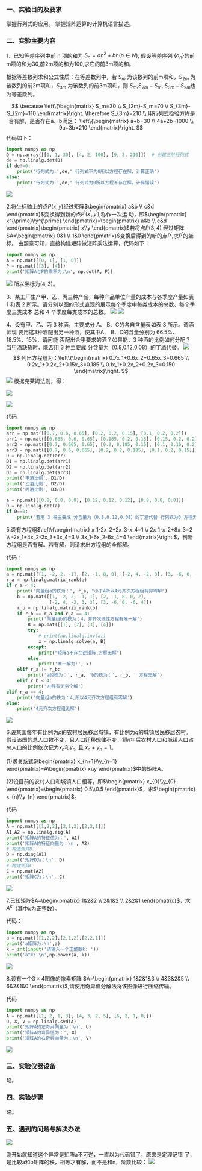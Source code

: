 ### 一、实验目的及要求

掌握行列式的应用。
掌握矩阵运算的计算机语言描述。

### 二、实验主要内容

1、已知等差序列中前 n 项的和为 $S_n=an^2+bn (n\in N)$, 假设等差序列 $\{a_n\}$的前m项的和为30,前2m项的和为100,求它的前3m项的和。


根据等差数列求和公式性质：在等差数列中，若 $S_m$ 为该数列的前m项和，$S_{2m}$ 为该数列的前2m项和，$S_{3m}$ 为该数列的前3m项和，则 $S_m$,$S_{2m}-S_m$, $S_{3m}-S_{2m}$也为等差数列。

$$
\because \left\{\begin{matrix}
S_m=30
 \\
S_{2m}-S_m=70
 \\
S_{3m}-S_{2m}=110
\end{matrix}\right.
\therefore S_{3m}=210
\\
用行列式检验方程是否有解，是否存在a、b满足： \left\{\begin{matrix}
a+b=30
 \\
4a+2b=1000
 \\
9a+3b=210
\end{matrix}\right.
$$
代码如下：
```python
import numpy as np
D = np.array([[1, 1, 30], [4, 2, 100], [9, 3, 210]])  # 创建三阶行列式
de = np.linalg.det(D)
if de!=0:
    print('行列式为:',de," 行列式不为0所以方程存在解，计算正确")
else:
    print('行列式为:',de," 行列式为0所以方程不存在解，计算错误")
```

![](C:\Users\76129\Desktop\NJUST\2023-2024\ELSE\出书\2-1.png)

2.将坐标轴上的点$P(x,y)$经过矩阵$\begin{pmatrix}
  a&b \\
  c&d
\end{pmatrix}$变换得到新的点$P^{\prime}\left(x^{\prime}, y^{\prime}\right)$,称作一次运
动，即$\begin{pmatrix}
 x^{\prime}\\y^{\prime}
\end{pmatrix}=\begin{pmatrix}
  a&b \\
  c&d
\end{pmatrix}\begin{pmatrix}
 x\\y
\end{pmatrix}$若将点$P(3,4)$ 经过矩阵$A=\begin{pmatrix}
  0&1 \\
  1&0
\end{pmatrix}$变换后得到的新的点$P^{\prime}$,求$P^{\prime}$的坐标。
由题意可知，直接构建矩阵做矩阵乘法运算，代码如下：

```python
import numpy as np
A = np.mat([[0, 1], [1, 0]])
P = np.mat([[3], [4]])
print('矩阵A与P的乘积为:\n', np.dot(A, P))
```
![](C:\Users\76129\Desktop\NJUST\2023-2024\ELSE\出书\2-2.png)
所以坐标为$(4,3)$。

3、某工厂生产甲、乙、丙三种产品，每种产品单位产量的成本与各季度产量如表 1 和表 2 所示。请分别以图的形式直观的展示每个季度中每类成本的总数、每个季度三类成本 总和 4 个季度每类成本的总数。
![](C:\Users\76129\Desktop\NJUST\2023-2024\ELSE\出书\2-3.png)
![](C:\Users\76129\Desktop\NJUST\2023-2024\ELSE\出书\2-4.png)

4、设有甲、乙、丙 3 种酒，主要成分 $\mathrm{A}$、 $\mathrm{B}$、$\mathrm{C}$的各自含量表如表 3 所示。调酒师现 要用这3种酒配出另一种酒，使其中$\mathrm{A}$、 $\mathrm{B}$、$\mathrm{C}$的含量分别为 66.5%、18.5%、15%，请问能 否配出合乎要求的酒？如果能，3 种酒的比例如何分配？当甲酒缺货时，能否用 3 种主要成 分含量为（0.8,0.12,0.08）的丁酒代替。
![](C:\Users\76129\Desktop\NJUST\2023-2024\ELSE\出书\2-5.png)
$$
列出方程组为：\left\{\begin{matrix}
0.7x_1+0.6x_2​+0.65x_3​=0.665 
\\
0.2x_1+0.2x_2​+0.15x_3​=0.185
 \\
0.1x_1+0.2x_2​+0.2x_3​=0.150
\end{matrix}\right.
$$
![](C:\Users\76129\Desktop\NJUST\2023-2024\ELSE\出书\2-6.png)
根据克莱姆法则，得：

![](C:\Users\76129\Desktop\NJUST\2023-2024\ELSE\出书\2-7.png)

![](C:\Users\76129\Desktop\NJUST\2023-2024\ELSE\出书\2-8.png)

代码
```python
import numpy as np
arr = np.mat([[0.7, 0.6, 0.65], [0.2, 0.2, 0.15], [0.1, 0.2, 0.2]])
arr1 = np.mat([[0.665, 0.6, 0.65], [0.185, 0.2, 0.15], [0.15, 0.2, 0.2]])
arr2 = np.mat([[0.7, 0.665, 0.65], [0.2, 0.185, 0.15], [0.1, 0.15, 0.2]])
arr3 = np.mat([[0.7, 0.6, 0.665], [0.2, 0.2, 0.185], [0.1, 0.2, 0.15]])
D = np.linalg.det(arr)
D1 = np.linalg.det(arr1)
D2 = np.linalg.det(arr2)
D3 = np.linalg.det(arr3)
print('甲酒比例', D1/D)
print('乙酒比例', D2/D)
print('丙酒比例', D3/D)

a = np.mat([[0.8, 0.8, 0.8], [0.12, 0.12, 0.12], [0.8, 0.8, 0.8]])
D = np.linalg.det(a)
if D==0:
    print('若用 3 种主要成 分含量为（0.8,0.12,0.08）的丁酒代替 行列式为0 方程无解')
```

5.设有方程组$\left\{\begin{matrix}
x_1-2x_2+2x_3-x_4=1
\\
2x_1-x_2+8x_3=2
 \\
-2x_1+4x_2-2x_3+3x_4=3
\\
3x_1-6x_2-6x_4=4
\end{matrix}\right.$，判断方程组是否有解。若有解，则请求出方程组的全部解。

代码：
```python
import numpy as np
a = np.mat([[1, -2, 2, -1], [2, -1, 8, 0], [-2, 4, -2, 3], [3, -6, 0, -6]])
r_a = np.linalg.matrix_rank(a)
if r_a < 4:
    print("向量组a的秩为：", r_a, "小于4所以4元齐次方程组有非零解")
    b = np.mat([[1, -2, 2, -1, 1], [2, -1, 8, 0, 2],
                [-2, 4, -2, 3, 3], [3, -6, 0, -6, 4]])
    r_b = np.linalg.matrix_rank(b)
    if r_b == r_a and r_a == 4:
        print('向量组b的秩为：4，非齐次线性方程有唯一解')
        B = np.mat([[1], [2], [3], [4]])
        try:
            # print(np.linalg.inv(a))
            x = np.linalg.solve(a, B)
        except:
            print("矩阵a不存在逆矩阵,方程无解")
        else:
            print('唯一解为:', x)
    elif r_a != r_b:
        print('a的秩为：', r_a, 'b的秩为：', r_b, ' 方程无解')
    elif r_b < 4:
        print('方程有无穷个解')
elif r_a == 4:
    print('向量组a的秩为：4,所以4元齐次方程组有零解')
else:
    print('4元齐次方程组无解')
```
![](C:\Users\76129\Desktop\NJUST\2023-2024\ELSE\出书\2-9.png)

6.设某国每年有比例为$p$的农村居民移居城镇，有比例为$q$的城镇居民移居农村。假设该国的总人口数不变，且人口迁移规律不变，将$n$年后农村人口和城镇人口占总人口的比例依次记为$x_{n}$和$y_{n}$, 且 $x_{n}+y_{n}=1$。

(1)求关系式$\begin{pmatrix}
 x_{n+1}\\y_{n+1}
\end{pmatrix}=A\begin{pmatrix}
 x\\y
\end{pmatrix}$中的矩阵$A$。

(2)设目前的农村人口和城镇人口相等，即$\begin{pmatrix}
 x_{0}\\y_{0}
\end{pmatrix}=\begin{pmatrix}
 0.5\\0.5
\end{pmatrix}$，求$\begin{pmatrix}
 x_{n}\\y_{n}
\end{pmatrix}$。

代码
```python
import numpy as np
A = np.mat([[1,2,2],[2,1,2],[2,2,1]])
A1,A2 = np.linalg.eig(A)
print('矩阵A的特征值为：', A1)
print('矩阵A的特征向量为：\n', A2)
# 构造矩阵D
D = np.diag(A1)
print('矩阵D为：\n', D)
# 构建矩阵C
C = np.mat(A2)
print('矩阵C为：\n', C)
```
![](C:\Users\76129\Desktop\NJUST\2023-2024\ELSE\出书\2-10.png)

7.已知矩阵$A=\begin{pmatrix}
  1&2&2 \\
  2&1&2 \\
  2&2&1
\end{pmatrix}$，求$A^k$（其中$k$为正整数）。

代码：
```python
import numpy as np
a = np.mat([[1,2,2],[2,1,2],[2,2,1]])
print('a矩阵为:\n',a)
k = int(input('请输入一个正整数k: '))
print('a^k: \n',np.power(a, k))
```
![](C:\Users\76129\Desktop\NJUST\2023-2024\ELSE\出书\2-11.png)

8.设有一个$3 \times 4$图像的像素矩阵
$A=\begin{pmatrix}
  1&2&1&3 \\
  4&3&2&5 \\
  6&2&1&0
\end{pmatrix}$,请使用奇异值分解法将该图像进行压缩传输。

代码
```python
import numpy as np
A = np.mat([[1, 2, 1, 3], [4, 3, 2, 5], [6, 2, 1, 0]])
U, X, V = np.linalg.svd(A)
print('矩阵A的左奇异向量为：\n', U)
print('矩阵A的奇异值为：', X)
print('矩阵A的右奇异向量为：\n', V)
```
![](C:\Users\76129\Desktop\NJUST\2023-2024\ELSE\出书\2-12.png)

### 三、实验仪器设备
略。

### 四、实验步骤
略。

### 五、遇到的问题与解决办法
![](C:\Users\76129\Desktop\NJUST\2023-2024\ELSE\出书\2-13.png)

刚开始就知道这个异常是矩阵a不可逆，一直以为代码错了，原来是定理记错 了，是比较a和b矩阵的秩，相等才有解，而不是和n，阶数比较：
![](C:\Users\76129\Desktop\NJUST\2023-2024\ELSE\出书\2-14.png)